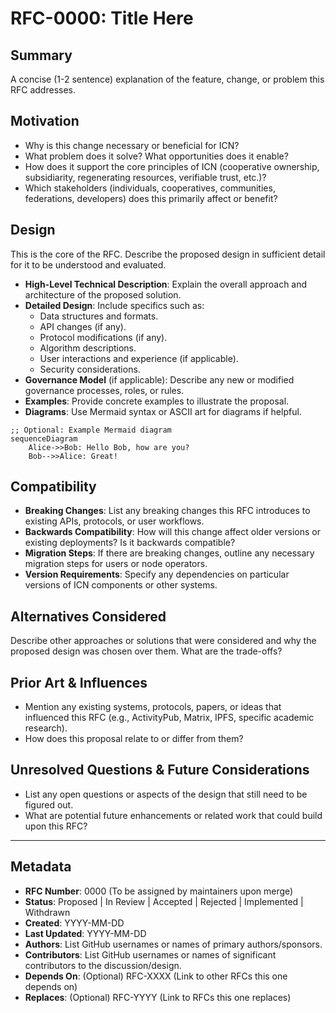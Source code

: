 # RFC-0000: Title Here

## Summary

A concise (1-2 sentence) explanation of the feature, change, or problem this RFC addresses.

## Motivation

*   Why is this change necessary or beneficial for ICN?
*   What problem does it solve? What opportunities does it enable?
*   How does it support the core principles of ICN (cooperative ownership, subsidiarity, regenerating resources, verifiable trust, etc.)?
*   Which stakeholders (individuals, cooperatives, communities, federations, developers) does this primarily affect or benefit?

## Design

This is the core of the RFC. Describe the proposed design in sufficient detail for it to be understood and evaluated.

*   **High-Level Technical Description**: Explain the overall approach and architecture of the proposed solution.
*   **Detailed Design**: Include specifics such as:
    *   Data structures and formats.
    *   API changes (if any).
    *   Protocol modifications (if any).
    *   Algorithm descriptions.
    *   User interactions and experience (if applicable).
    *   Security considerations.
*   **Governance Model** (if applicable): Describe any new or modified governance processes, roles, or rules.
*   **Examples**: Provide concrete examples to illustrate the proposal.
*   **Diagrams**: Use Mermaid syntax or ASCII art for diagrams if helpful.

```mermaid
;; Optional: Example Mermaid diagram
sequenceDiagram
    Alice->>Bob: Hello Bob, how are you?
    Bob-->>Alice: Great!
```

## Compatibility

*   **Breaking Changes**: List any breaking changes this RFC introduces to existing APIs, protocols, or user workflows.
*   **Backwards Compatibility**: How will this change affect older versions or existing deployments? Is it backwards compatible?
*   **Migration Steps**: If there are breaking changes, outline any necessary migration steps for users or node operators.
*   **Version Requirements**: Specify any dependencies on particular versions of ICN components or other systems.

## Alternatives Considered

Describe other approaches or solutions that were considered and why the proposed design was chosen over them. What are the trade-offs?

## Prior Art & Influences

*   Mention any existing systems, protocols, papers, or ideas that influenced this RFC (e.g., ActivityPub, Matrix, IPFS, specific academic research).
*   How does this proposal relate to or differ from them?

## Unresolved Questions & Future Considerations

*   List any open questions or aspects of the design that still need to be figured out.
*   What are potential future enhancements or related work that could build upon this RFC?

---

## Metadata

*   **RFC Number**: 0000 (To be assigned by maintainers upon merge)
*   **Status**: Proposed | In Review | Accepted | Rejected | Implemented | Withdrawn
*   **Created**: YYYY-MM-DD
*   **Last Updated**: YYYY-MM-DD
*   **Authors**: List GitHub usernames or names of primary authors/sponsors.
*   **Contributors**: List GitHub usernames or names of significant contributors to the discussion/design.
*   **Depends On**: (Optional) RFC-XXXX (Link to other RFCs this one depends on)
*   **Replaces**: (Optional) RFC-YYYY (Link to RFCs this one replaces) 